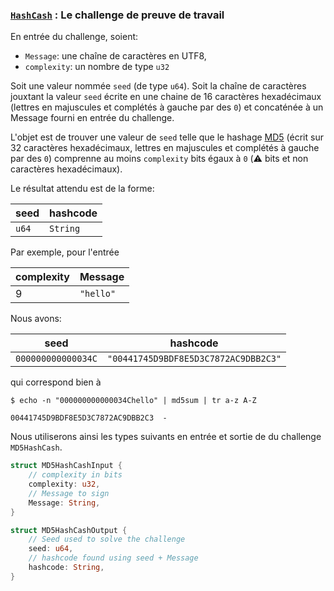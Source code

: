 ### [`HashCash`](https://fr.wikipedia.org/wiki/Hashcash) : Le challenge de preuve de travail

En entrée du challenge, soient:

* `Message`: une chaîne de caractères en UTF8,
* `complexity`: un nombre de type `u32`

Soit une valeur nommée `seed` (de type `u64`).
Soit la chaîne de caractères jouxtant la valeur `seed` écrite en une chaine de 16 caractères
hexadécimaux (lettres en majuscules et complétés à gauche par des `0`) et concaténée à un Message fourni en entrée du
challenge.

L'objet est de trouver une valeur de `seed` telle que le hashage [MD5](https://fr.wikipedia.org/wiki/MD5) (écrit sur 32
caractères hexadécimaux, lettres en majuscules et complétés à gauche par des `0`) comprenne au moins `complexity` bits
égaux à `0` (⚠️ bits et non caractères hexadécimaux).

Le résultat attendu est de la forme:

| seed  | hashcode |
|-------|----------|
| `u64` | `String` |

Par exemple, pour l'entrée

| complexity | Message     |
|------------|-------------|
| 9          | `"hello"`   |

Nous avons:

| seed               | hashcode                             |
|--------------------|--------------------------------------|
| `000000000000034C` | `"00441745D9BDF8E5D3C7872AC9DBB2C3"` |

qui correspond bien à

```shell
$ echo -n "000000000000034Chello" | md5sum | tr a-z A-Z
```

```
00441745D9BDF8E5D3C7872AC9DBB2C3  -
```


Nous utiliserons ainsi les types suivants en entrée et sortie de du challenge `MD5HashCash`. 

```rust
struct MD5HashCashInput {
    // complexity in bits
    complexity: u32,
    // Message to sign
    Message: String,
}

struct MD5HashCashOutput {
    // Seed used to solve the challenge
    seed: u64,
    // hashcode found using seed + Message
    hashcode: String,
}
```